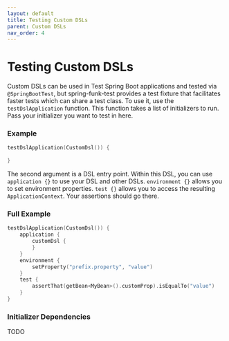 ```yaml
---
layout: default
title: Testing Custom DSLs
parent: Custom DSLs
nav_order: 4
---
```

# Testing Custom DSLs

Custom DSLs can be used in Test Spring Boot applications and tested via `@SpringBootTest`, but spring-funk-test provides a test fixture that facilitates faster tests which can share a test class. To use it, use the `testDslApplication` function. This function takes a list of initializers to run. Pass your initializer you want to test in here.

### Example
```kotlin
testDslApplication(CustomDsl()) {
    
}
```

The second argument is a DSL entry point. Within this DSL, you can use `application {}` to use your DSL and other DSLs. `environment {}` allows you to set environment properties. `test {}` allows you to access the resulting `ApplicationContext`. Your assertions should go there.
### Full Example
```kotlin
testDslApplication(CustomDsl()) {
    application {
        customDsl {
        }
    }
    environment {
        setProperty("prefix.property", "value")
    }
    test {
        assertThat(getBean<MyBean>().customProp).isEqualTo("value")
    }
}
```

### Initializer Dependencies

TODO